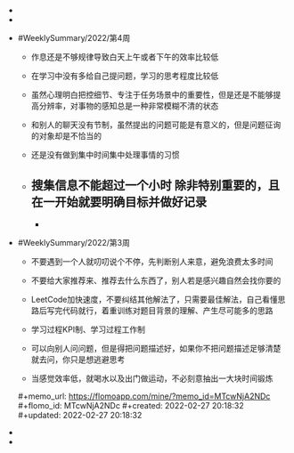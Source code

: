 -
-
- #WeeklySummary/2022/第4周
  * 作息还是不够规律导致白天上午或者下午的效率比较低
  
  * 在学习中没有多给自己提问题，学习的思考程度比较低
  
  * 虽然心理明白把控细节、专注于任务场景中的重要性，但是还是不能够提高分辨率，对事物的感知总是一种非常模糊不清的状态
  
  * 和别人的聊天没有节制，虽然提出的问题可能是有意义的，但是问题征询的对象却是不恰当的
  
  * 还是没有做到集中时间集中处理事情的习惯
  
  * 搜集信息不能超过一个小时  除非特别重要的，且在一开始就要明确目标并做好记录
	-
	-
- #WeeklySummary/2022/第3周 
  * 不要遇到一个人就叨叨说个不停，先判断别人来意，避免浪费太多时间
  
  * 不要给大家推荐来、推荐去什么东西了，别人若是感兴趣自然会找你要的
  
  * LeetCode加快速度，不要纠结其他解法了，只需要最佳解法，自己看懂思路后写完代码就行，着重训练对题目背景的理解、产生尽可能多的思路
  
  * 学习过程KPI制、学习过程工作制
  
  * 可以向别人问问题，但是得把问题描述好，如果你不把问题描述足够清楚就去问，你只是想逃避思考
  
  * 当感觉效率低，就喝水以及出门做运动，不必刻意抽出一大块时间锻炼
  
  #+memo_url: https://flomoapp.com/mine/?memo_id=MTcwNjA2NDc
  #+flomo_id: MTcwNjA2NDc
  #+created: 2022-02-27 20:18:32
  #+updated: 2022-02-27 20:18:32
-
-